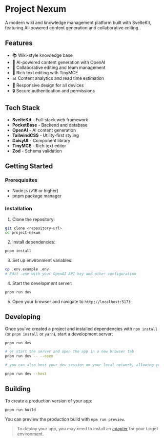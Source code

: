 # Project Nexum

A modern wiki and knowledge management platform built with SvelteKit, featuring AI-powered content generation and collaborative editing.

## Features

- 📚 Wiki-style knowledge base
- 🤖 AI-powered content generation with OpenAI
- 👥 Collaborative editing and team management
- 🎨 Rich text editing with TinyMCE
- 📊 Content analytics and read time estimation
- 📱 Responsive design for all devices
- 🔒 Secure authentication and permissions

## Tech Stack

- **SvelteKit** - Full-stack web framework
- **PocketBase** - Backend and database
- **OpenAI** - AI content generation
- **TailwindCSS** - Utility-first styling
- **DaisyUI** - Component library
- **TinyMCE** - Rich text editor
- **Zod** - Schema validation

## Getting Started

### Prerequisites

- Node.js (v16 or higher)
- pnpm package manager

### Installation

1. Clone the repository:
```bash
git clone <repository-url>
cd project-nexum
```

2. Install dependencies:
```bash
pnpm install
```

3. Set up environment variables:
```bash
cp .env.example .env
# Edit .env with your OpenAI API key and other configuration
```

4. Start the development server:
```bash
pnpm run dev
```

5. Open your browser and navigate to `http://localhost:5173`

## Developing

Once you've created a project and installed dependencies with `npm install` (or `pnpm install` or `yarn`), start a development server:

```bash
pnpm run dev

# or start the server and open the app in a new browser tab
pnpm run dev -- --open

# you can also host your dev session on your local network, allowing you to test on other devices. Use --host to specify the host you want to use:

pnpm run dev --host
```

## Building

To create a production version of your app:

```bash
pnpm run build
```

You can preview the production build with `npm run preview`.

> To deploy your app, you may need to install an [adapter](https://kit.svelte.dev/docs/adapters) for your target environment.

